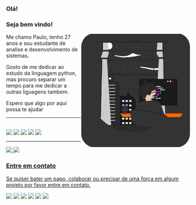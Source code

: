 ### Olá! 

<h3>Seja bem vindo!</h3>

<div style="display: inline_block">
    <img align="right"alt="Logo"  width="300" src="imagens/logo.svg">
    <p>Me chamo Paulo, tenho 27 anos e sou estudante de analise e desenvolvimento de sistemas.</p>
    <p>Gosto de me dedicar ao estudo da linguagem python, mas procuro separar um tempo para me dedicar a outras liguagens tambem.</p>
    <p>Espero que algo por aqui possa te ajudar</p>

</div>

<hr>

<div style="display: inline_block"><br>
  
  <img height="30em" src="https://img.shields.io/badge/CSS3-1572B6?style=for-the-badge&logo=css3&logoColor=white"/>
  <img height="30em" src="https://img.shields.io/badge/HTML5-E34F26?style=for-the-badge&logo=html5&logoColor=white"/>
  <img height="30em" src="https://img.shields.io/badge/JavaScript-323330?style=for-the-badge&logo=javascript&logoColor=F7DF1E"/>
  <img height="30em" src="https://img.shields.io/badge/Python-FFD43B?style=for-the-badge&logo=python&logoColor=darkgreen"/>
  <img height="30em" src="https://img.shields.io/badge/Shell_Script-121011?style=for-the-badge&logo=gnu-bash&logoColor=white"/>

</div>


<hr>

<div align="left">
  <a href="https://github.com/paulosergiocf">
  <img height="130em" src="https://github-readme-stats.vercel.app/api?username=paulosergiocf&show_icons=true&theme=dracula&include_all_commits=true&count_private=true"/>
  <img height="130em" src="https://github-readme-stats.vercel.app/api/top-langs/?username=paulosergiocf&layout=compact&langs_count=7&theme=dracula"/>

</div>

<div align="left">

  <h3>Entre em contato</h3>
  
  <p>Se quiser bater um papo, colaborar ou precisar de uma força em algum projeto por favor entre em contato.</p>

  <a href="malito:paulosergiocf.dev@gmail.com"><img height="30em" src="https://img.shields.io/badge/Gmail-D14836?style=for-the-badge&logo=gmail&logoColor=white"/></a>
  <a href="malito:paulosergiocf@protonmail.com"><img height="30em" src="https://img.shields.io/badge/ProtonMail-8B89CC?style=for-the-badge&logo=protonmail&logoColor=white"/></a>
  <a href="https://web.whatsapp.com/send?phone=+5515998462920"><img height="30em" src="https://img.shields.io/badge/WhatsApp-25D366?style=for-the-badge&logo=whatsapp&logoColor=white"/></a>
  <a href="https://www.duolingo.com/profile/PauloSergiocf"><img height="30em" src="https://img.shields.io/badge/Duolingo-58CC02?style=for-the-badge&logo=Duolingo&logoColor=white"/></a>
  <a href="https://www.instagram.com/pauloser.flc.d/"><img height="30em" src="https://img.shields.io/badge/Instagram-E4405F?style=for-the-badge&logo=instagram&logoColor=white"/></a>
  <a href="https://www.linkedin.com/in/pauloseriocf/"><img height="30em" src="https://img.shields.io/badge/LinkedIn-0077B5?style=for-the-badge&logo=linkedin&logoColor=white"/></a>

</div>